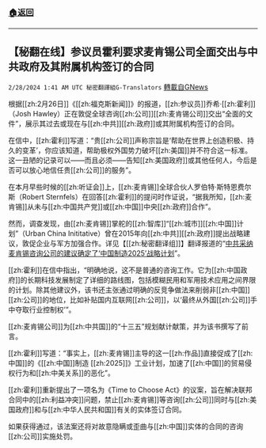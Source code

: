 ###  [:house:返回](README.md)
---


## 【秘翻在线】参议员霍利要求麦肯锡公司全面交出与中共政府及其附属机构签订的合同
`2/28/2024 1:41 AM UTC 秘密翻譯組G-Translators` [轉載自GNews](https://gnews.org/articles/2347728)

根据[[zh:2月26日]]《[[zh:福克斯新闻]]》的报道，[[zh:参议员]]乔希·[[zh:霍利]]（Josh Hawley）正在敦促全球咨询[[zh:公司]][[zh:麦肯锡公司]]交出“全面的文件”，展示其过去或现在与[[zh:中共]][[zh:政府]]或其附属机构签订的合同。

在信中，[[zh:霍利]]写道：“贵[[zh:公司]]声称宗旨是‘帮助在世界上创造积极、持久的变革’，你应该知道，帮助极权外国势力破坏[[zh:美国]]并不符合这一标准。这一丑陋的记录可以——而且必须——告知[[zh:美国政府]]或其他任何人，今后是否可以放心地信任贵[[zh:公司]]的服务”。

在本月早些时候的[[zh:听证会]]上，[[zh:麦肯锡]]全球合伙人罗伯特·斯特恩费尔斯（Robert Sternfels）在回答[[zh:霍利]]的提问时作证说，“据我所知，[[zh:麦肯锡]]从未与[[zh:中国共产党]]或[[zh:中国]]中央[[zh:政府]]合作”。

然而，调查发现，由[[zh:麦肯锡]]掌舵的[[zh:智库]]“[[zh:城市]][[zh:中国]]计划”（Urban China Inititative）曾在2015年向[[zh:中共]][[zh:政府]]提出战略建议，敦促企业与军方加强合作。详见【[[zh:秘密翻译组]]】翻译报道的“[中共采纳麦肯锡咨询公司的建议确定了‘中国制造2025’战略计划](https://gnews.org/m/2339735)”。

[[zh:霍利]]在信中指出，“明确地说，这不是普通的咨询工作。它为[[zh:中国政府]]的长期科技发展制定了详细的路线图，包括模糊民用和军用技术应用之间界限的计划。除其他建议外，该书还主张通过明确的反竞争做法来削弱非[[zh:中国]][[zh:公司]]的地位，比如补贴国内互联网[[zh:公司]]，以‘最终从外国[[zh:公司]]手中夺取行业控制权’”。

[[zh:麦肯锡公司]]为[[zh:中共国]]的“十三五”规划献计献策，并为该书撰写了前言。

[[zh:霍利]]写道：“事实上，[[zh:麦肯锡]]主导的这一[[zh:作品]]直接促成了[[zh:中国]]的《[[zh:中国]]制造 [[zh:2025]]》工业计划，加速了[[zh:中国]]的贸易侵权行为和[[zh:中美关系]]的恶化”。

[[zh:霍利]]重新提出了一项名为《Time to Choose Act》的议案，旨在解决联邦合同中的[[zh:利益冲突]]问题，禁止[[zh:麦肯锡]]等咨询[[zh:公司]]同时与[[zh:美国政府]]和与[[zh:中华人民共和国]]有关的实体签订合同。

如果获得通过，该法案还将对故意隐瞒或歪曲与[[zh:中国]]实体的合同的咨询[[zh:公司]]实施处罚。
